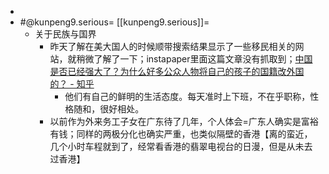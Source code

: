 - 
- #@kunpeng9.serious= [[kunpeng9.serious]]=
    - 关于民族与国界
        - 昨天了解在美大国人的时候顺带搜索结果显示了一些移民相关的网站，就稍微了解了一下；instapaper里面这篇文章没有抓取到；[中国是否已经强大了？为什么好多公众人物将自己的孩子的国籍改外国的？ - 知乎](https://www.zhihu.com/question/388942236)
            - 他们有自己的鲜明的生活态度。每天准时上下班，不在乎职称，性格随和，很好相处。
        - 以前作为外来务工子女在广东待了几年，个人体会=广东人确实是富裕有钱；同样的两极分化也确实严重，也类似隔壁的香港【离的蛮近，几个小时车程就到了，经常看香港的翡翠电视台的日漫，但是从未去过香港】
